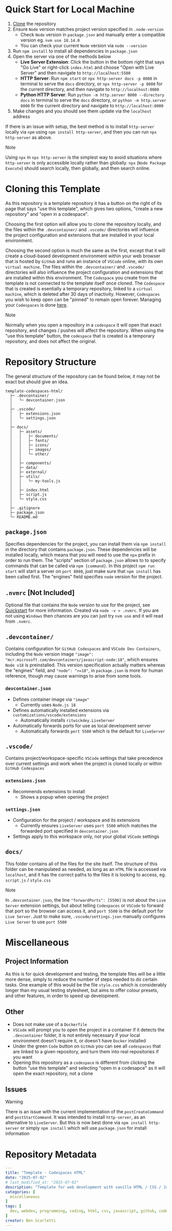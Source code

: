 # Quick Start for Local Machine
1. [Clone](#cloning-this-template) the repository
2. Ensure `Node` version matches project version specified in `.node-version`
    - Check `Node` version in `package.json` and manually enter a compatible version eg. `nvm use 18.14.0`
    - You can check your current `Node` version via `node --version`
3. Run `npm install` to install all dependencies in `package.json`
4. Open the server via one of the methods below
    - **Live Server Extension**: Click the button in the bottom right that says "Go Live" or right-click `index.html` and choose "Open with Live Server" and then navigate to `http://localhost:5500`
    - **HTTP Server**: Run `npm start` or `npx http-server docs -p 8080` in terminal to serve the `docs` directory, or `npx http-server -p 8080` for the current directory, and then navigate to `http://localhost:8080`
    - **Python HTTP Server**: Run `python -m http.server 8000 --directory docs` in terminal to serve the `docs` directory, or `python -m http.server 8000` fir the current directory and navigate to `http://localhost:8000`
5. Make changes and you should see them update via the `localhost` address

If there is an issue with setup, the best method is to install `http-server` locally via `npm` using `npm install http-server`, and then you can run `npx http-server` as above.

> [!NOTE]
> Using `npx` in `npx http-server` is the simplest way to avoid situations where `http-server` is only accessible locally rather than globally. `npx` (`Node Package Execute`) should search locally, then globally, and then search online.

# Cloning this Template
As this repository is a template repository it has a button on the right of its page that says "use this template", which gives two options, "create a new repository" and "open in a codespace".

Choosing the first option will allow you to clone the repository locally, and the files within the `.devcontainer/` and `.vscode/` directories will influence the project configuration and extensions that are installed in your local environment.

Choosing the second option is much the same as the first, except that it will create a cloud-based development environment within your web browser that is hosted by `GitHub` and runs an instance of `VSCode` online, with its own `virtual machine`. The files within the `.devcontainer/` and `.vscode/` directories will also influence the project configuration and extensions that are installed within this environment. The `Codespace` you create from the template is not connected to the template itself once cloned. The `Codespace` that is created is esentially a temporary repository, linked to a `virtual machine`, which is deleted after 30 days of inactivity. However, `Codespaces` you wish to keep open can be "pinned" to remain open forever. Managing your `Codespaces` is done [here](https://github.com/codespaces).

> [!NOTE]
> Normally when you open a repository in a `codespace` it will open that exact repository, and changes / pushes will affect the repository. When using the "use this template" button, the `codespace` that is created is a temporary repository, and does not affect the original.

# Repository Structure
The general structure of the repository can be found below, it may not be exact but should give an idea.
```text
template-codespaces-html/
  ├─ .devcontainer/
  │   └─ devcontainer.json
  │
  ├─ .vscode/
  │   ├─ extensions.json
  │   └─ settings.json
  │
  ├─ docs/
  │   ├─ assets/
  │   │   ├─ documents/
  │   │   ├─ fonts/
  │   │   ├─ icons/
  │   │   ├─ images/
  │   │   └─ other/
  │   │
  │   ├─ components/
  │   ├─ data/
  │   ├─ external/
  │   ├─ utils/
  │   │   └─ my-tools.js
  │   │
  │   ├─ index.html
  │   ├─ script.js
  │   └─ style.css
  │
  ├─ .gitignore
  ├─ package.json
  └─ README.md
```

## `package.json`
Specifies dependencies for the project, you can install them via `npm install` in the directory that contains `package.json`. These dependencies will be installed locally, which means that you will need to use the `npx` prefix in order to run them. The "scripts" section of `package.json` allows to to specify commands that can be called via `npm {command}`. In this project `npm run start` will start a server on `port 8080`, just make sure that `npm install` has been called first. The "engines" field specifies `node` version for the project.

## `.nvmrc` [Not Included]
Optional file that contains the `Node` version to use for the project, see [Quickstart](#quick-start) for more information. Created via `node -v > .nvmrc`. If you are not using `Windows` then chances are you can just try `nvm use` and it will read from `.nvmrc`.

## `.devcontainer/`
Contains configuration for `GitHub Codespaces` and `VSCode Dev Containers`, including the `Node` version image `"image": "mcr.microsoft.com/devcontainers/javascript-node:18"`, which ensures `Node v18` is preinstalled. This version specification actually matters whereas the "engines" field, and `"node": ">=18"`, in `package.json` is more for human reference, though may cause warnings to arise from some tools.

### `devcontainer.json`
- Defines container image via `"image"`
    - Currently uses `Node.js 18`
- Defines automatically installed extensions via `customizations/vscode/extensions`
    - Automatically installs `ritwickdey.LiveServer`
- Automatically forwards ports for use as local development server
    - Automatically forwards `port 5500` which is the default for `LiveServer`

## `.vscode/`
Contains project/workspace-specific `VSCode` settings that take precedence over current settings and work when the project is cloned locally or within `GitHub Codespaces`

### `extensions.json`
- Recommends extensions to install
    - Shows a popup when opening the project

### `settings.json`
- Configuration for the project / workspace and its extensions
    - Currently ensures `LiveServer` uses `port 5500` which matches the forwarded port specified in `devcontainer.json`
- Settings apply to this workspace only, not your global `VSCode` settings

## `docs/`
This folder contains all of the files for the site itself. The structure of this folder can be manipulated as needed, as long as an `HTML` file is accessed via `localhost`, and it has the correct paths to the files it is looking to access, eg. `script.js` / `style.css`

> [!NOTE]
> In `.devcontainer.json`, the line `"forwardPorts": [5500]` is not about the `Live Server` extension settings, but about telling `Codespaces` or `VSCode` to forward that port so the browser can access it, and `port 5500` is the default port for `Live Server`. Just to make sure, `.vscode/settings.json` manually configures `Live Server` to use `port 5500`

# Miscellaneous

## Project Information
As this is for quick development and testing, the template files will be a little more dense, simply to reduce the number of steps needed to do certain tasks. One example of this would be the file `style.css` which is considerably longer than my usual testing stylesheet, but aims to offer colour presets, and other features, in order to speed up development.

## Other
- Does not make use of a `Dockerfile`
- `VSCode` will prompt you to open the project in a container if it detects the `.devcontainer` folder, it is not entirely necessary if your local environment doesn't require it, or doesn't have `Docker` installed
- Under the green `Code` button on `GitHub` you can see all `codespaces` that are linked to a given repository, and turn them into real repositories if you want
- Opening this repository as a `codespace` is different from clicking the button "use this template" and selecting "open in a codesapce" as it will open the exact repository, not a clone

## Issues
> [!WARNING]
> There is an issue with the current implementation of the `postCreateCommand` and `postStartCommand`. It was intended to install `http-server`, as an alternative to `LiveServer`. But this is now best done via `npm install http-server` or simply `npm install` which will use `package.json` for install information

# Repository Metadata
```yaml
---
title: "Template - Codespaces HTML"
date: "2025-07-02"
# last_modified_at: "2025-07-02"
description: "Template for web development with vanilla HTML / CSS / JavaScript using GitHub Codespaces"
categories: [
  miscellaneous
]
tags: [
  dev, webdev, programming, coding, html, css, javascript, github, codespaces, template
]
creator: Ben Scarletti
---
```